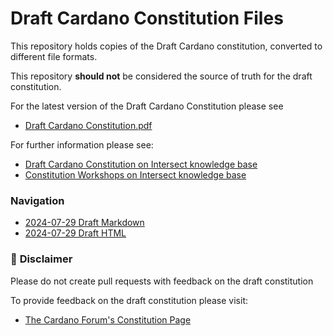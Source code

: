 # Draft Cardano Constitution Files

This repository holds copies of the Draft Cardano constitution, converted to different file formats.

This repository **should not** be considered the source of truth for the draft constitution.

For the latest version of the Draft Cardano Constitution please see
- [Draft Cardano Constitution.pdf](https://844111662-files.gitbook.io/~/files/v0/b/gitbook-x-prod.appspot.com/o/spaces%2Fo50OuflyxfUMOt8hHPn2%2Fuploads%2FSzoxtfkn8HdFCl2qp2qX%2FCardano%20Draft%20Constitution.pdf?alt=media&token=1ad5695f-8dd6-4907-aed4-c6610dff3d18)

For further information please see:
 - [Draft Cardano Constitution on Intersect knowledge base](https://docs.intersectmbo.org/cardano/cardano-governance/cardano-constitution/draft-cardano-constitution)
 - [Constitution Workshops on Intersect knowledge base](https://intersect.gitbook.io/constitution)

### Navigation

- [2024-07-29 Draft Markdown](./2024-07-29/2024-07-29-draft-consitution-converted.md)
- [2024-07-29 Draft HTML](./2024-07-29/2024-07-29-draft-consitution-converted.html)

### 🚨 **Disclaimer** 

Please do not create pull requests with feedback on the draft constitution

To provide feedback on the draft constitution please visit:
- [The Cardano Forum's Constitution Page](https://forum.cardano.org/c/governance/constitution/212)